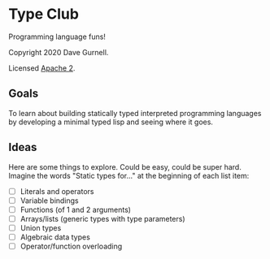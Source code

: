 # Type Club

Programming language funs!

Copyright 2020 Dave Gurnell.

Licensed [Apache 2](https://www.apache.org/licenses/LICENSE-2.0).

## Goals

To learn about building statically typed interpreted programming languages
by developing a minimal typed lisp and seeing where it goes.

## Ideas

Here are some things to explore. Could be easy, could be super hard.
Imagine the words "Static types for..." at the beginning of each list item:

- [ ] Literals and operators
- [ ] Variable bindings
- [ ] Functions (of 1 and 2 arguments)
- [ ] Arrays/lists (generic types with type parameters)
- [ ] Union types
- [ ] Algebraic data types
- [ ] Operator/function overloading
